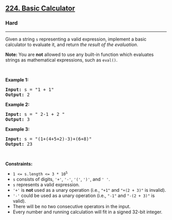 <h2><a href="https://leetcode.com/problems/basic-calculator/?envType=problem-list-v2&envId=rab78cw1&status=TO_DO">224. Basic Calculator</a></h2><h3>Hard</h3><hr><p>Given a string <code>s</code> representing a valid expression, implement a basic calculator to evaluate it, and return <em>the result of the evaluation</em>.</p>

<p><strong>Note:</strong> You are <strong>not</strong> allowed to use any built-in function which evaluates strings as mathematical expressions, such as <code>eval()</code>.</p>

<p>&nbsp;</p>
<p><strong class="example">Example 1:</strong></p>

<pre>
<strong>Input:</strong> s = &quot;1 + 1&quot;
<strong>Output:</strong> 2
</pre>

<p><strong class="example">Example 2:</strong></p>

<pre>
<strong>Input:</strong> s = &quot; 2-1 + 2 &quot;
<strong>Output:</strong> 3
</pre>

<p><strong class="example">Example 3:</strong></p>

<pre>
<strong>Input:</strong> s = &quot;(1+(4+5+2)-3)+(6+8)&quot;
<strong>Output:</strong> 23
</pre>

<p>&nbsp;</p>
<p><strong>Constraints:</strong></p>

<ul>
	<li><code>1 &lt;= s.length &lt;= 3 * 10<sup>5</sup></code></li>
	<li><code>s</code> consists of digits, <code>&#39;+&#39;</code>, <code>&#39;-&#39;</code>, <code>&#39;(&#39;</code>, <code>&#39;)&#39;</code>, and <code>&#39; &#39;</code>.</li>
	<li><code>s</code> represents a valid expression.</li>
	<li><code>&#39;+&#39;</code> is <strong>not</strong> used as a unary operation (i.e., <code>&quot;+1&quot;</code> and <code>&quot;+(2 + 3)&quot;</code> is invalid).</li>
	<li><code>&#39;-&#39;</code> could be used as a unary operation (i.e., <code>&quot;-1&quot;</code> and <code>&quot;-(2 + 3)&quot;</code> is valid).</li>
	<li>There will be no two consecutive operators in the input.</li>
	<li>Every number and running calculation will fit in a signed 32-bit integer.</li>
</ul>
